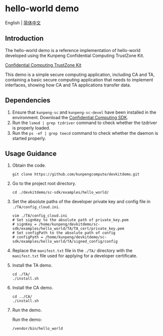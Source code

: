 # hello-world demo

English | [简体中文](README.md)

## Introduction
The hello-world demo is a reference implementation of hello-world developed using the Kunpeng Confidential Computing TrustZone Kit.

[Confidential Computing TrustZone Kit](https://www.hikunpeng.com/en/developer/boostkit/confidential-computing)

This demo is a simple secure computing application, including CA and TA, containing a basic secure computing application that needs to implement interfaces, showing how CA and TA applications transfer data.

## Dependencies

1. Ensure that `kunpeng-sc` and `kunpeng-sc-devel` have been installed in the environment. Download the [Confidential Computing SDK](https://mirrors.huaweicloud.com/kunpeng/archive/Kunpeng_SDK/itrustee/).
2. Run the `lsmod | grep tzdriver` command to check whether the tzdriver is properly loaded.
3. Run the  `ps -ef | grep teecd` command to check whether the daemon is started properly.

## Usage Guidance

1. Obtain the code.

   ```shell
   git clone https://github.com/kunpengcompute/devkitdemo.git
   ```

2. Go to the project root directory.

   ```shell
   cd ./devkitdemo/sc-sdk/examples/hello_world/
   ```

3. Set the absolute paths of the developer private key and config file in `./TA/config_cloud.ini`.

   ```shell
   vim ./TA/config_cloud.ini
   # Set signKey to the absolute path of private_key.pem
   # signKey = /home/kunpeng/devkitdemo/sc-sdk/examples/hello_world/TA/TA_cert/private_key.pem
   # Set configPath to the absolute path of config
   # configPath = /home/kunpeng/devkitdemo/sc-sdk/examples/hello_world/TA/signed_config/config
   ```

4. Replace the `manifest.txt` file in the `./TA/` directory with the `manifest.txt` file used for applying for a developer certificate.

5. Install the TA demo.

   ```shell
   cd ./TA/
   ./install.sh
   ```

6. Install the CA demo.

   ```shell
   cd ../CA/
   ./install.sh
   ```

7. Run the demo.

   Run the demo:
   ```shell
   /vendor/bin/hello_world
   ```
